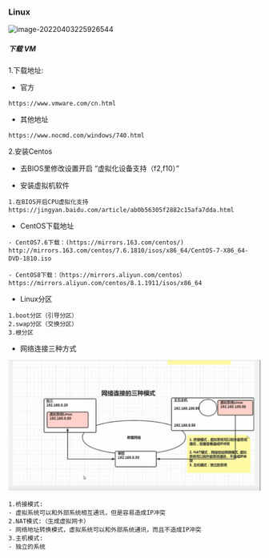 ### Linux

![image-20220403225926544](C:\Users\lzh\AppData\Roaming\Typora\typora-user-images\image-20220403225926544.png)



##### 下载 VM

1.下载地址:

* 官方

```
https://www.vmware.com/cn.html
```

* 其他地址

```
https://www.nocmd.com/windows/740.html
```

2.安装Centos

* 去BIOS里修改设置开启 “虚拟化设备支持（f2,f10）”

* 安装虚拟机软件

```
1.在BIOS开启CPU虚拟化支持
https://jingyan.baidu.com/article/ab0b56305f2882c15afa7dda.html
```

* CentOS下载地址

```
- CentOS7.6下载：(https://mirrors.163.com/centos/)
http://mirrors.163.com/centos/7.6.1810/isos/x86_64/CentOS-7-X86_64-DVD-1810.iso

- CentOS8下载：（https://mirrors.aliyun.com/centos）
https://mirrors.aliyun.com/centos/8.1.1911/isos/x86_64
```

* Linux分区

```
1.boot分区（引导分区）
2.swap分区（交换分区）
3.根分区
```

* 网络连接三种方式

![image-20220405144107376](img\image-20220405144107376.png)

```
1.桥接模式:
- 虚拟系统可以和外部系统相互通讯，但是容易造成IP冲突
2.NAT模式:（生成虚拟网卡）
- 网络地址转换模式，虚拟系统可以和外部系统通讯，而且不造成IP冲突 
3.主机模式:
- 独立的系统
```

